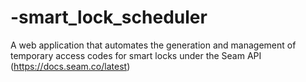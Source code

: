 # -smart_lock_scheduler
A web application that automates the generation and management of temporary access codes for smart locks under the Seam API (https://docs.seam.co/latest)
